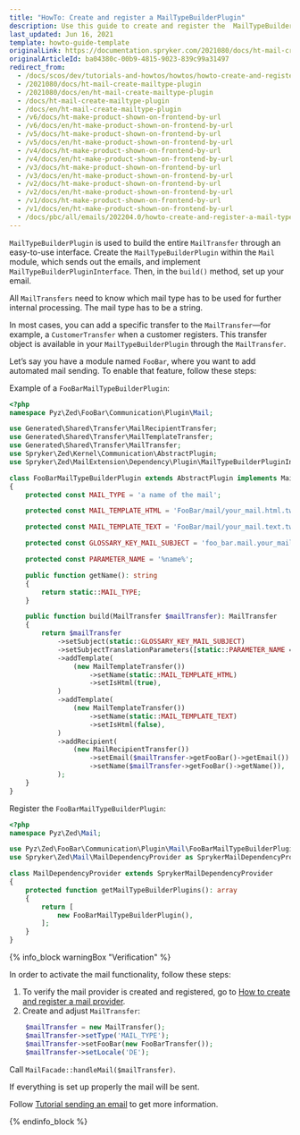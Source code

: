 ```yaml
---
title: "HowTo: Create and register a MailTypeBuilderPlugin"
description: Use this guide to create and register the  MailTypeBuilderPlugin in the Mail module.
last_updated: Jun 16, 2021
template: howto-guide-template
originalLink: https://documentation.spryker.com/2021080/docs/ht-mail-create-mailtype-plugin
originalArticleId: ba04380c-00b9-4815-9023-839c99a31497
redirect_from:
  - /docs/scos/dev/tutorials-and-howtos/howtos/howto-create-and-register-a-mailtypeplugin
  - /2021080/docs/ht-mail-create-mailtype-plugin
  - /2021080/docs/en/ht-mail-create-mailtype-plugin
  - /docs/ht-mail-create-mailtype-plugin
  - /docs/en/ht-mail-create-mailtype-plugin
  - /v6/docs/ht-make-product-shown-on-frontend-by-url
  - /v6/docs/en/ht-make-product-shown-on-frontend-by-url
  - /v5/docs/ht-make-product-shown-on-frontend-by-url
  - /v5/docs/en/ht-make-product-shown-on-frontend-by-url
  - /v4/docs/ht-make-product-shown-on-frontend-by-url
  - /v4/docs/en/ht-make-product-shown-on-frontend-by-url
  - /v3/docs/ht-make-product-shown-on-frontend-by-url
  - /v3/docs/en/ht-make-product-shown-on-frontend-by-url
  - /v2/docs/ht-make-product-shown-on-frontend-by-url
  - /v2/docs/en/ht-make-product-shown-on-frontend-by-url
  - /v1/docs/ht-make-product-shown-on-frontend-by-url
  - /v1/docs/en/ht-make-product-shown-on-frontend-by-url
  - /docs/pbc/all/emails/202204.0/howto-create-and-register-a-mail-type-builder-plugin.html
---
```


`MailTypeBuilderPlugin` is used to build the entire `MailTransfer` through an easy-to-use interface. Create the `MailTypeBuilderPlugin` within the `Mail` module, which sends out the emails, and implement `MailTypeBuilderPluginInterface`.
Then, in the `build()` method, set up your email.

All `MailTransfers` need to know which mail type has to be used for further internal processing. The mail type has to be a string.

In most cases, you can add a specific transfer to the `MailTransfer`—for example, a `CustomerTransfer` when a customer registers. This transfer object is available in your `MailTypeBuilderPlugin` through the `MailTransfer`.

Let’s say you have a module named `FooBar`, where you want to add automated mail sending. To enable that feature, follow these steps:

Example of a `FooBarMailTypeBuilderPlugin`:

```php
<?php
namespace Pyz\Zed\FooBar\Communication\Plugin\Mail;

use Generated\Shared\Transfer\MailRecipientTransfer;
use Generated\Shared\Transfer\MailTemplateTransfer;
use Generated\Shared\Transfer\MailTransfer;
use Spryker\Zed\Kernel\Communication\AbstractPlugin;
use Spryker\Zed\MailExtension\Dependency\Plugin\MailTypeBuilderPluginInterface;

class FooBarMailTypeBuilderPlugin extends AbstractPlugin implements MailTypeBuilderPluginInterface
{
    protected const MAIL_TYPE = 'a name of the mail';

    protected const MAIL_TEMPLATE_HTML = 'FooBar/mail/your_mail.html.twig';

    protected const MAIL_TEMPLATE_TEXT = 'FooBar/mail/your_mail.text.twig';

    protected const GLOSSARY_KEY_MAIL_SUBJECT = 'foo_bar.mail.your_mail.subject';

    protected const PARAMETER_NAME = '%name%';

    public function getName(): string
    {
        return static::MAIL_TYPE;
    }

    public function build(MailTransfer $mailTransfer): MailTransfer
    {
        return $mailTransfer
            ->setSubject(static::GLOSSARY_KEY_MAIL_SUBJECT)
            ->setSubjectTranslationParameters([static::PARAMETER_NAME => $fooBarTransfer->getFooBarNameOrFail()])
            ->addTemplate(
                (new MailTemplateTransfer())
                    ->setName(static::MAIL_TEMPLATE_HTML)
                    ->setIsHtml(true),
            )
            ->addTemplate(
                (new MailTemplateTransfer())
                    ->setName(static::MAIL_TEMPLATE_TEXT)
                    ->setIsHtml(false),
            )
            ->addRecipient(
                (new MailRecipientTransfer())
                    ->setEmail($mailTransfer->getFooBar()->getEmail())
                    ->setName($mailTransfer->getFooBar()->getName()),
            );
    }
}
```

Register the `FooBarMailTypeBuilderPlugin`:

```php
<?php
namespace Pyz\Zed\Mail;

use Pyz\Zed\FooBar\Communication\Plugin\Mail\FooBarMailTypeBuilderPlugin;
use Spryker\Zed\Mail\MailDependencyProvider as SprykerMailDependencyProvider;

class MailDependencyProvider extends SprykerMailDependencyProvider
{
    protected function getMailTypeBuilderPlugins(): array
    {
        return [
            new FooBarMailTypeBuilderPlugin(),
        ];
    }
}
```

{% info_block warningBox "Verification" %}

In order to activate the mail functionality, follow these steps:
1. To verify the mail provider is created and registered, go to [How to create and register a mail provider](/docs/pbc/all/emails/{{page.version}}/howto-create-and-register-a-mail-provider.html).
2. Create and adjust `MailTransfer`:

```php
    $mailTransfer = new MailTransfer();
    $mailTransfer->setType('MAIL_TYPE');
    $mailTransfer->setFooBar(new FooBarTransfer());
    $mailTransfer->setLocale('DE');
```
Call `MailFacade::handleMail($mailTransfer)`.

If everything is set up properly the mail will be sent.

Follow [Tutorial sending an email](/docs/pbc/all/emails/{{site.version}}/tutorial-sending-an-email.html) to get more information.

{% endinfo_block %}
